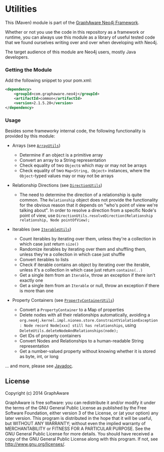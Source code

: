 Utilities
=========

This (Maven) module is part of the [GraphAware Neo4j Framework](https://github.com/graphaware/neo4j-framework).

Whether or not you use the code in this repository as a framework or runtime, you can always use this module as a library
of useful tested code that we found ourselves writing over and over when developing with Neo4j.

The target audience of this module are Neo4j users, mostly Java developers.

### Getting the Module

Add the following snippet to your pom.xml:

```xml
<dependency>
    <groupId>com.graphaware.neo4j</groupId>
    <artifactId>common</artifactId>
    <version>2.1.5.20</version>
</dependency>
```

### Usage

Besides some frameworky internal code, the following functionality is provided by this module:

* Arrays (see [`ArrayUtils`](http://graphaware.com/site/framework/latest/apidocs/com/graphaware/common/util/ArrayUtils.html))
    * Determine if an object is a primitive array
    * Convert an array to a String representation
    * Check equality of two `Object`s which may or may not be arrays
    * Check equality of two `Map<String, Object>` instances, where the `Object`-typed values may or may not be arrays

* Relationship Directions (see [`DirectionUtils`](http://graphaware.com/site/framework/latest/apidocs/com/graphaware/common/util/DirectionUtils.html))
    * The need to determine the direction of a relationship is quite common. The `Relationship` object does not provide the
      functionality for the obvious reason that it depends on "who's point of view we're talking about". In order to resolve
      a direction from a specific Node's point of view, use `DirectionUtils.resolveDirection(Relationship relationship, Node pointOfView);`

* Iterables (see [`IterableUtils`](http://graphaware.com/site/framework/latest/apidocs/com/graphaware/common/util/IterableUtils.html))
    * Count iterables by iterating over them, unless they're a collection in which case just return `size()`
    * Randomize iterables by iterating over them and shuffling them, unless they're a collection in which case just shuffle
    * Convert iterables to lists
    * Check if iterable contains an object by iterating over the iterable, unless it's a collection in which case just return `contains(..)`
    * Get a single item from an `Iterable`, throw an exception if there isn't exactly one
    * Get a single item from an `Iterable` or null, throw an exception if there is more than one

* Property Containers (see [`PropertyContainerUtils`](http://graphaware.com/site/framework/latest/apidocs/com/graphaware/common/util/PropertyContainerUtils.html))
    * Convert a `PropertyContainer` to a Map of properties
    * Delete nodes with all their relationships automatically, avoiding a `org.neo4j.kernel.impl.nioneo.store.ConstraintViolationException: Node record Node[xxx] still has relationships`, using `DeleteUtils.deleteNodeAndRelationships(node);`
    * Get IDs of property containers
    * Convert Nodes and Relationships to a human-readable String representation
    * Get a number-valued property without knowing whether it is stored as byte, int, or long

... and more, please see [Javadoc](http://graphaware.com/site/framework/latest/apidocs/com/graphaware/common/util/package-summary.html).

License
-------

Copyright (c) 2014 GraphAware

GraphAware is free software: you can redistribute it and/or modify it under the terms of the GNU General Public License
as published by the Free Software Foundation, either version 3 of the License, or (at your option) any later version.
This program is distributed in the hope that it will be useful, but WITHOUT ANY WARRANTY; without even the implied
warranty of MERCHANTABILITY or FITNESS FOR A PARTICULAR PURPOSE. See the GNU General Public License for more details.
You should have received a copy of the GNU General Public License along with this program.
If not, see <http://www.gnu.org/licenses/>.
